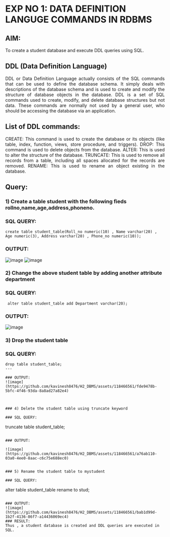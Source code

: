 # EXP NO 1: DATA DEFINITION LANGUGE COMMANDS IN RDBMS

## AIM:
To create a student database and execute DDL queries using SQL.


## DDL (Data Definition Language)
<div align="justify">
DDL or Data Definition Language actually consists of the SQL commands that can be used to define the database schema. It simply deals with descriptions of the database schema and is used to create and modify the structure of database objects in the database. DDL is a set of SQL commands used to create, modify, and delete database structures but not data. These commands are normally not used by a general user, who should be accessing the database via an application.
</div>
 
## List of DDL commands: 
<div align="justify">
CREATE: This command is used to create the database or its objects (like table, index, function, views, store procedure, and triggers).
DROP: This command is used to delete objects from the database.
ALTER: This is used to alter the structure of the database.
TRUNCATE: This is used to remove all records from a table, including all spaces allocated for the records are removed.
RENAME: This is used to rename an object existing in the database.
</div>

## Query:
### 1) Create a table student with the following fieds rollno,name,age,address,phoneno.

### SQL QUERY: 
```
create table student_table(Roll_no numeric(10) , Name varchar(20) , Age numeric(3), Address varchar(20) , Phone_no numeric(10));
```

### OUTPUT:
![image](https://github.com/kavinesh8476/H2_DBMS/assets/118466561/4a32c0c9-ee02-4e11-a898-2abd9be28300)
![image](https://github.com/kavinesh8476/H2_DBMS/assets/118466561/bc2e9eba-0b51-4790-aa3a-1626e6454cfb)


### 2) Change the above student table by adding another attribute department

### SQL QUERY:
```
 alter table student_table add Department varchar(20);
```
### OUTPUT:
![image](https://github.com/kavinesh8476/H2_DBMS/assets/118466561/3646d875-ce27-4667-b5a4-b2540c578cbf)


### 3) Drop the student table
 
### SQL QUERY: 
```
drop table student_table;
---

### OUTPUT:
![image](https://github.com/kavinesh8476/H2_DBMS/assets/118466561/fde9478b-5bfc-4f46-93da-8a8ad27a82e4)



### 4) Delete the student table using truncate keyword

### SQL QUERY:
```
truncate table student_table;
```

### OUTPUT:

![image](https://github.com/kavinesh8476/H2_DBMS/assets/118466561/a76ab110-03a0-4ee0-8aac-c6c75e688ec0)


### 5) Rename the student table to mystudent

### SQL QUERY:
```
alter table student_table rename to stud;
```

### OUTPUT:
![image](https://github.com/kavinesh8476/H2_DBMS/assets/118466561/bab1d99d-1b2f-4136-86f7-a14436069ec4)
### RESULT:
Thus , a student database is created and DDL queries are executed in SQL.

